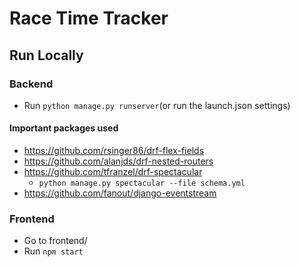 # Race Time Tracker

## Run Locally

### Backend

- Run `python manage.py runserver`(or run the launch.json settings)

#### Important packages used

- https://github.com/rsinger86/drf-flex-fields
- https://github.com/alanjds/drf-nested-routers
- https://github.com/tfranzel/drf-spectacular
    - `python manage.py spectacular --file schema.yml`
- https://github.com/fanout/django-eventstream

### Frontend

- Go to frontend/
- Run `npm start`
